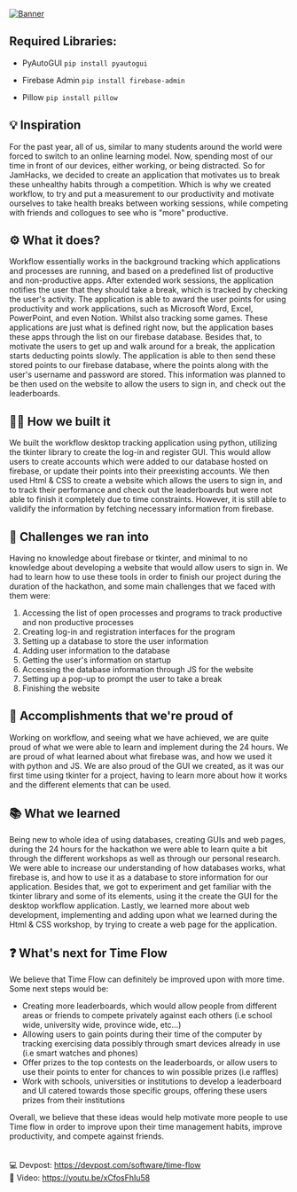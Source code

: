[![Banner](https://media.discordapp.net/attachments/845026584750456873/846009650695766036/New_Project_55.png)](https://devpost.com/software/time-flow)

## Required Libraries:
- PyAutoGUI `pip install pyautogui`

- Firebase Admin `pip install firebase-admin`

- Pillow `pip install pillow`

## 💡 Inspiration
For the past year, all of us, similar to many students around the world were forced to switch to an online learning model. Now, spending most of our time in front of our devices, either working, or being distracted. So for JamHacks, we decided to create an application that motivates us to break these unhealthy habits through a competition. Which is why we created workflow, to try and put a measurement to our productivity and motivate ourselves to take health breaks between working sessions, while competing with friends and collogues to see who is "more" productive.

## ⚙️ What it does?
Workflow essentially works in the background tracking which applications and processes are running, and based on a predefined list of productive and non-productive apps. After extended work sessions, the application notifies the user that they should take a break, which is tracked by checking the user's activity. The application is able to award the user points for using productivity and work applications, such as Microsoft Word, Excel, PowerPoint, and even Notion. Whilst also tracking some games. These applications are just what is defined right now, but the application bases these apps through the list on our firebase database. Besides that, to motivate the users to get up and walk around for a break, the application starts deducting points slowly. The application is able to then send these stored points to our firebase database, where the points along with the user's username and password are stored. This information was planned to be then used on the website to allow the users to sign in, and check out the leaderboards.

## 🐱‍💻 How we built it
We built the workflow desktop tracking application using python, utilizing the tkinter library to create the log-in and register GUI. This would allow users to create accounts which were added to our database hosted on firebase, or update their points into their preexisting accounts. We then used Html & CSS to create a website which allows the users to sign in, and to track their performance and check out the leaderboards but were not able to finish it completely due to time constraints. However, it is still able to validify the information by fetching necessary information from firebase.

## 🤔 Challenges we ran into
Having no knowledge about firebase or tkinter, and minimal to no knowledge about developing a website that would allow users to sign in. We had to learn how to use these tools in order to finish our project during the duration of the hackathon, and some main challenges that we faced with them were:
1) Accessing the list of open processes and programs to track productive and non productive processes 
2) Creating log-in and registration interfaces for the program
3) Setting up a database to store the user information
4) Adding user information to the database
5) Getting the user's information on startup
6) Accessing the database information through JS for the website
7) Setting up a pop-up to prompt the user to take a break
8) Finishing the website

## 🎉 Accomplishments that we're proud of
Working on workflow, and seeing what we have achieved, we are quite proud of what we were able to learn and implement during the 24 hours. We are proud of what learned about what firebase was, and how we used it with python and JS. We are also proud of the GUI we created, as it was our first time using tkinter for a project, having to learn more about how it works and the different elements that can be used.

## 📚 What we learned
Being new to whole idea of using databases, creating GUIs and web pages, during the 24 hours for the hackathon we were able to learn quite a bit through the different workshops as well as through our personal research. We were able to increase our understanding of how databases works, what firebase is, and how to use it as a database to store  information for our application. Besides that, we got to experiment and get familiar with the tkinter library and some of its elements, using it the create the GUI for the desktop workflow application. Lastly, we learned more about web development, implementing and adding upon what we learned during the Html & CSS workshop, by trying to create a web page for the application. 

## ❓ What's next for Time Flow
We believe that Time Flow can definitely be improved upon with more time. Some next steps would be:
- Creating more leaderboards, which would allow people from different areas or friends to compete privately against each others (i.e school wide, university wide, province wide, etc...)
- Allowing users to gain points during their time of the computer by tracking exercising data possibly through smart devices already in use (i.e smart watches and phones)
- Offer prizes to the top contests on the leaderboards, or allow users to use their points to enter for chances to win possible prizes (i.e raffles)
- Work with schools, universities or institutions  to develop a leaderboard and UI catered towards those specific groups, offering these users prizes from their institutions

Overall, we believe that these ideas would help motivate more people to use Time flow in order to improve upon their time management habits, improve productivity, and compete against friends.
<br/>
<br/>
<br/>
💻 Devpost: https://devpost.com/software/time-flow </br>
🎥 Video: https://youtu.be/xCfosFhIu58
